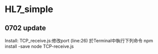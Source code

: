 # HL7_simple
## 0702 update
Install:
TCP_receive.js:修改port (line:26)
於Terminal中執行下列命令
npm install -save
node TCP-receive.js